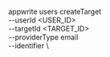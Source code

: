 appwrite users createTarget \
        --userId <USER_ID> \
        --targetId <TARGET_ID> \
        --providerType email \
        --identifier <IDENTIFIER> \


